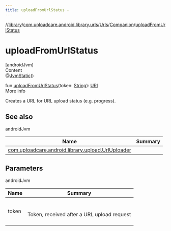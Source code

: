 ```yaml
---
title: uploadFromUrlStatus -
---
```

//[library](../../../index.md)/[com.uploadcare.android.library.urls](../../index.md)/[Urls](../index.md)/[Companion](index.md)/[uploadFromUrlStatus](upload-from-url-status.md)



# uploadFromUrlStatus  
[androidJvm]  
Content  
@[JvmStatic](https://kotlinlang.org/api/latest/jvm/stdlib/kotlin.jvm/-jvm-static/index.html)()  
  
fun [uploadFromUrlStatus](upload-from-url-status.md)(token: [String](https://kotlinlang.org/api/latest/jvm/stdlib/kotlin/-string/index.html)): [URI](https://developer.android.com/reference/kotlin/java/net/URI.html)  
More info  


Creates a URL for URL upload status (e.g. progress).



## See also  
  
androidJvm  
  
|  Name|  Summary| 
|---|---|
| <a name="com.uploadcare.android.library.urls/Urls.Companion/uploadFromUrlStatus/#kotlin.String/PointingToDeclaration/"></a>[com.uploadcare.android.library.upload.UrlUploader](../../../com.uploadcare.android.library.upload/-url-uploader/index.md)| <a name="com.uploadcare.android.library.urls/Urls.Companion/uploadFromUrlStatus/#kotlin.String/PointingToDeclaration/"></a>
  


## Parameters  
  
androidJvm  
  
|  Name|  Summary| 
|---|---|
| <a name="com.uploadcare.android.library.urls/Urls.Companion/uploadFromUrlStatus/#kotlin.String/PointingToDeclaration/"></a>token| <a name="com.uploadcare.android.library.urls/Urls.Companion/uploadFromUrlStatus/#kotlin.String/PointingToDeclaration/"></a><br><br>Token, received after a URL upload request<br><br>
  
  



